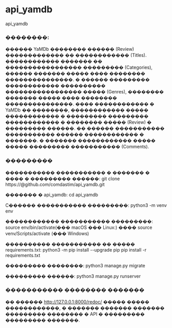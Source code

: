 # api_yamdb
api_yamdb

### ��������:
������ YaMDb �������� ������ (Review) ������������� �� ������������ (Titles). ������������ ������� �� ����������������� ��������� (Categories), ������ ������� ����� ���� �������� ���������������.
� ������ ��������� ������������ ���������� ����������������� ����� (Genres), �������� ������� ����� ���� �������� ���������������.
���� ������������ � YaMDb �� ��������, ������������ ����� ������������ � ��������� ��������� ������������ � �������� ����� (Review) � ��������� ������. �� ������ ����������� ����������� ������ ������������ � �������.
� ������� ������������ ����� ����� ��������� ����������� (Comments). 

### ���������
����������� ����������� � ������� � ���� � ��������� ������:
git clone https://@github.com/comdastim/api_yamdb.git

������� � api_yamdb:
cd api_yamdb

C������ ����������� ���������:
python3 -m venv env

������������ ����������� ���������:
source env/bin/activate(��� macOS ��� Linux:) 
���� 
source venv/Scripts/activate (��� Windows)

���������� ����������� �� ����� requirements.txt:
python3 -m pip install --upgrade pip
pip install -r requirements.txt

��������� ��������:
python3 manage.py migrate

��������� ������:
python3 manage.py runserver

### ����������� �������� �������
�� ������ http://127.0.0.1:8000/redoc/  ����� ����� ������������, � ������� ������� ������� ��������� �������� � API � ��������� ��������� �������.



